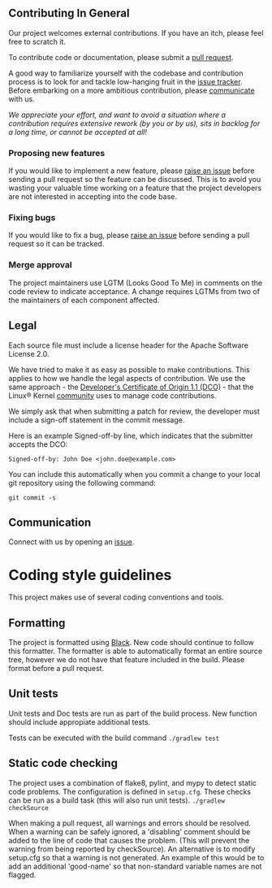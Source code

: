 ## Contributing In General
Our project welcomes external contributions. If you have an itch, please feel
free to scratch it.

To contribute code or documentation, please submit a [pull request](https://github.com/Alvearie/health-patterns/pulls).

A good way to familiarize yourself with the codebase and contribution process is
to look for and tackle low-hanging fruit in the [issue tracker](https://github.com/Alvearie/health-patterns/issues).
Before embarking on a more ambitious contribution, please [communicate](#communication) with us.

*We appreciate your effort, and want to avoid a situation where a contribution
requires extensive rework (by you or by us), sits in backlog for a long time, or
cannot be accepted at all!*

### Proposing new features

If you would like to implement a new feature, please [raise an issue](https://github.com/Alvearie/health-patterns/issues)
before sending a pull request so the feature can be discussed. This is to avoid
you wasting your valuable time working on a feature that the project developers
are not interested in accepting into the code base.

### Fixing bugs

If you would like to fix a bug, please [raise an issue](https://github.com/Alvearie/health-patterns/issues) before sending a
pull request so it can be tracked.

### Merge approval

The project maintainers use LGTM (Looks Good To Me) in comments on the code
review to indicate acceptance. A change requires LGTMs from two of the
maintainers of each component affected.


## Legal

Each source file must include a license header for the Apache
Software License 2.0.

We have tried to make it as easy as possible to make contributions. This
applies to how we handle the legal aspects of contribution. We use the
same approach - the [Developer's Certificate of Origin 1.1 (DCO)](https://github.com/hyperledger/fabric/blob/master/docs/source/DCO1.1.txt) - that the Linux® Kernel [community](https://elinux.org/Developer_Certificate_Of_Origin)
uses to manage code contributions.

We simply ask that when submitting a patch for review, the developer
must include a sign-off statement in the commit message.

Here is an example Signed-off-by line, which indicates that the
submitter accepts the DCO:

```
Signed-off-by: John Doe <john.doe@example.com>
```

You can include this automatically when you commit a change to your
local git repository using the following command:

```
git commit -s
```

## Communication
Connect with us by opening an [issue](https://github.com/Alvearie/health-patterns/issues).

# Coding style guidelines
This project makes use of several coding conventions and tools.


## Formatting
The project is formatted using [Black](https://black.readthedocs.io/en/stable/). New code should continue to follow this formatter. The formatter is able to automatically format an entire source tree, however we do not have that feature included in the build. Please format before a pull request.


## Unit tests
Unit tests and Doc tests are run as part of the build process. New function should include appropiate additional tests.  

Tests can be executed with the build command
`./gradlew test`


## Static code checking
The project uses a combination of flake8, pylint, and mypy to detect static code problems. The configuration is defined in `setup.cfg`. These checks can be run as a build task (this will also run unit tests).
`./gradlew checkSource`

When making a pull request, all warnings and errors should be resolved. When a warning can be safely ignored, a 'disabling' comment should be added to the line of code that causes the problem. (This will prevent the warning from being reported by checkSource). An alternative is to modify setup.cfg so that a warning is not generated. An example of this would be to add an additional 'good-name' so that non-standard variable names are not flagged.
